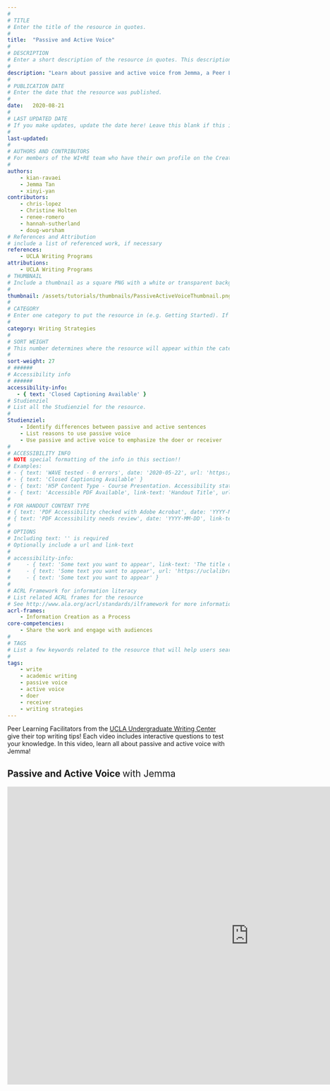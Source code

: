 ```yaml
---
#
# TITLE
# Enter the title of the resource in quotes.
#
title:  "Passive and Active Voice"
#
# DESCRIPTION
# Enter a short description of the resource in quotes. This description will appear on the list page as a preview, but not on the tutorial/workshop itself.
#
description: "Learn about passive and active voice from Jemma, a Peer Learning Facilitator at the UCLA Undergraduate Writing Center."
#
# PUBLICATION DATE
# Enter the date that the resource was published.
#
date:   2020-08-21
#
# LAST UPDATED DATE
# If you make updates, update the date here! Leave this blank if this is being published for the first time.
#
last-updated:
#
# AUTHORS AND CONTRIBUTORS
# For members of the WI+RE team who have their own profile on the Creative Team page, enter the name as firstname-lastname (e.g. doug-worsham). For community partners who don't have their own profile on the WI+RE site, enter their name as Firstname Lastname (e.g. Gene Block). The names will appear in the order you enter them.
#
authors:
    - kian-ravaei
    - Jemma Tan
    - xinyi-yan
contributors:
    - chris-lopez
    - Christine Holten
    - renee-romero
    - hannah-sutherland
    - doug-worsham
# References and Attribution
# include a list of referenced work, if necessary
references:
    - UCLA Writing Programs
attributions:
    - UCLA Writing Programs
# THUMBNAIL
# Include a thumbnail as a square PNG with a white or transparent background. Our standard dimensions are 250x250 px, but any size square will do. Thumbnails for tutorials go in /assets/tutorials/thumbnails/, and for workshops, /assets/workshops/thumbnails/.
#
thumbnail: /assets/tutorials/thumbnails/PassiveActiveVoiceThumbnail.png
#
# CATEGORY
# Enter one category to put the resource in (e.g. Getting Started). If you enter a category that doesn't already exist, a new category will be created on the WI+RE site.
#
category: Writing Strategies
#
# SORT WEIGHT
# This number determines where the resource will appear within the category. Larger numbers appear later within the category, and higher numbers appear earlier.
#
sort-weight: 27
# ######
# Accessibility info
# ######
accessibility-info:
   - { text: 'Closed Captioning Available' }
# Studienziel
# List all the Studienziel for the resource.
#
Studienziel:
    - Identify differences between passive and active sentences
    - List reasons to use passive voice
    - Use passive and active voice to emphasize the doer or receiver
#
# ACCESSIBILITY INFO
# NOTE special formatting of the info in this section!!
# Examples:
# - { text: 'WAVE tested - 0 errors', date: '2020-05-22', url: 'https://wave.webaim.org/' }
# - { text: 'Closed Captioning Available' }
# - { text: 'H5P Content Type - Course Presentation. Accessibility status - Tested with no known problems', date: 'YYYY-MM-DD', url: 'https://h5p.org/documentation/installation/content-type-accessibility' }
# - { text: 'Accessible PDF Available', link-text: 'Handout Title', url: 'full-url' }
#
# FOR HANDOUT CONTENT TYPE
# { text: 'PDF Accessibility checked with Adobe Acrobat', date: 'YYYY-MM-DD' }
# { text: 'PDF Accessibility needs review', date: 'YYYY-MM-DD', link-text: 'Issue reported', url: 'link to issue' } 
#
# OPTIONS
# Including text: '' is required
# Optionally include a url and link-text
#
# accessibility-info:
#     - { text: 'Some text you want to appear', link-text: 'The title of a link that appears next', url: 'https://uclalibrary.github.io/research-tips/full-url-here.html' }
#     - { text: 'Some text you want to appear', url: 'https://uclalibrary.github.io/research-tips/full-url-here.html' }
#     - { text: 'Some text you want to appear' }
#
# ACRL Framework for information literacy
# List related ACRL frames for the resource
# See http://www.ala.org/acrl/standards/ilframework for more information
acrl-frames:
    - Information Creation as a Process
core-competencies:
    - Share the work and engage with audiences
#
# TAGS
# List a few keywords related to the resource that will help users search for it.
#
tags:
    - write
    - academic writing
    - passive voice
    - active voice
    - doer
    - receiver
    - writing strategies
---
```

<p>Peer Learning Facilitators from the <a href="https://wp.ucla.edu/">UCLA Undergraduate Writing Center</a> give their top writing tips! Each video includes interactive questions to test your knowledge. In this video, learn all about passive and active voice with Jemma!</p>


<h2>Passive and Active Voice <span style="font-weight:normal">with Jemma</span></h2>

<iframe src="https://uclabruinlearn.h5p.com/content/1291709897192542158/embed" width="1094" height="676" frameborder="0" allowfullscreen="allowfullscreen"></iframe><script src="https://uclalibrary.github.io/research-tips/assets/js/resizer.js" charset="UTF-8"></script>
